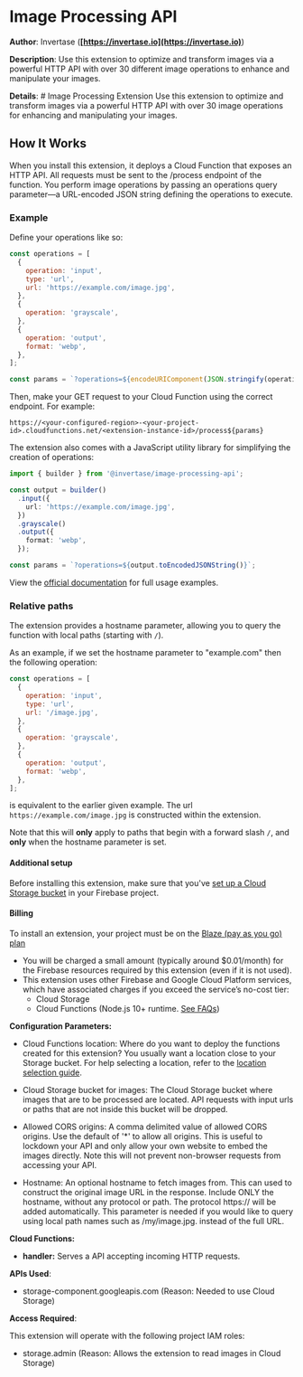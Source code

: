# Image Processing API

**Author**: Invertase (**[https://invertase.io](https://invertase.io)**)

**Description**: Use this extension to optimize and transform images via a powerful HTTP API with over 30 different image operations to enhance and manipulate your images.



**Details**: # Image Processing Extension
Use this extension to optimize and transform images via a powerful HTTP API with over 30 image operations for enhancing and manipulating your images.

## How It Works
When you install this extension, it deploys a Cloud Function that exposes an HTTP API. All requests must be sent to the /process endpoint of the function. You perform image operations by passing an operations query parameter—a URL-encoded JSON string defining the operations to execute.

### Example
Define your operations like so:

```js
const operations = [
  {
    operation: 'input',
    type: 'url',
    url: 'https://example.com/image.jpg',
  },
  {
    operation: 'grayscale',
  },
  {
    operation: 'output',
    format: 'webp',
  },
];

const params = `?operations=${encodeURIComponent(JSON.stringify(operations))}`;
```

Then, make your GET request to your Cloud Function using the correct endpoint. For example:

```
https://<your-configured-region>-<your-project-id>.cloudfunctions.net/<extension-instance-id>/process${params}
```

The extension also comes with a JavaScript utility library for simplifying the creation of operations:

```ts
import { builder } from '@invertase/image-processing-api';

const output = builder()
  .input({
    url: 'https://example.com/image.jpg',
  })
  .grayscale()
  .output({
    format: 'webp',
  });

const params = `?operations=${output.toEncodedJSONString()}`;
```

View the [official documentation](https://extensions.invertase.dev/image-processing-api) for full usage examples.

### Relative paths

The extension provides a hostname parameter, allowing you to query the function with local paths (starting with `/`).

As an example, if we set the hostname parameter to "example.com" then the following operation:

```js
const operations = [
  {
    operation: 'input',
    type: 'url',
    url: '/image.jpg',
  },
  {
    operation: 'grayscale',
  },
  {
    operation: 'output',
    format: 'webp',
  },
];
```
is equivalent to the earlier given example. The url `https://example.com/image.jpg` is constructed within the extension.

Note that this will **only** apply to paths that begin with a forward slash `/`, and **only** when the hostname parameter is set.

#### Additional setup

Before installing this extension, make sure that you've [set up a Cloud Storage bucket](https://firebase.google.com/docs/storage) in your Firebase project.

#### Billing

To install an extension, your project must be on the [Blaze (pay as you go) plan](https://firebase.google.com/pricing)

- You will be charged a small amount (typically around $0.01/month) for the Firebase resources required by this extension (even if it is not used).
- This extension uses other Firebase and Google Cloud Platform services, which have associated charges if you exceed the service’s no-cost tier:
  - Cloud Storage
  - Cloud Functions (Node.js 10+ runtime. [See FAQs](https://firebase.google.com/support/faq#extensions-pricing))




**Configuration Parameters:**

* Cloud Functions location: Where do you want to deploy the functions created for this extension? You usually want a location close to your Storage bucket. For help selecting a location, refer to the [location selection guide](https://firebase.google.com/docs/functions/locations).

* Cloud Storage bucket for images: The Cloud Storage bucket where images that are to be processed are located. API requests with input urls or paths that are not inside this bucket will be dropped.


* Allowed CORS origins: A comma delimited value of allowed CORS origins. Use the default of '*' to allow all origins. This is useful to lockdown your API and only allow your own website to embed the images directly. Note this will not prevent non-browser requests from accessing your API.


* Hostname: An optional hostname to fetch images from. This can used to construct the original image URL in the response. Include ONLY the hostname, without any protocol or path. The protocol https:// will be added automatically. This parameter is needed if you would like to query using local path names such as /my/image.jpg. instead of the full URL.




**Cloud Functions:**

* **handler:** Serves a API accepting incoming HTTP requests.



**APIs Used**:

* storage-component.googleapis.com (Reason: Needed to use Cloud Storage)



**Access Required**:



This extension will operate with the following project IAM roles:

* storage.admin (Reason: Allows the extension to read images in Cloud Storage)
